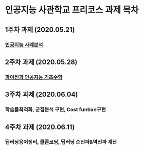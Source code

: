 # 인공지능 사관학교 프리코스 과제 목차

## 1주차 과제 (2020.05.21)

### [인공지능 사례분석](https://github.com/Kim-dong-chan/kim/blob/master/1%EC%A3%BC%EC%B0%A8_%EA%B3%BC%EC%A0%9C.ipynb)

## 2주차 과제 (2020.05.28)

### [파이썬과 인공지능 기초수학](https://github.com/Kim-dong-chan/kim/blob/master/2%EC%A3%BC%EC%B0%A8_%EA%B3%BC%EC%A0%9C.ipynb)

## 3주차 과제 (2020.06.04)

### 학습률최적화, 군집분석 구현, Cost funtion구현

## 4주차 과제 (2020.06.11)

### 딥러닝용어정리, 클론코딩, 딥러닝 순전파&역전파 계산
